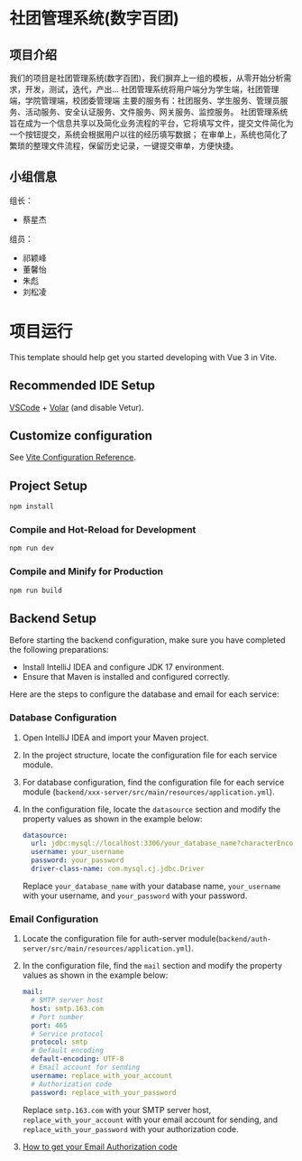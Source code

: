 # 社团管理系统(数字百团)
## 项目介绍
我们的项目是社团管理系统(数字百团)，我们摒弃上一组的模板，从零开始分析需求，开发，测试，迭代，产出...
社团管理系统将用户端分为学生端，社团管理端，学院管理端，校团委管理端
主要的服务有：社团服务、学生服务、管理员服务、活动服务、安全认证服务、文件服务、网关服务、监控服务。
社团管理系统旨在成为一个信息共享以及简化业务流程的平台，它将填写文件，提交文件简化为一个按钮提交，系统会根据用户以往的经历填写数据；
在审单上，系统也简化了繁琐的整理文件流程，保留历史记录，一键提交审单，方便快捷。

## 小组信息
组长：
- 蔡星杰

组员：   
- 祁颖峰
- 董馨怡
- 朱彪
- 刘松凌


# 项目运行
This template should help get you started developing with Vue 3 in Vite.

## Recommended IDE Setup

[VSCode](https://code.visualstudio.com/) + [Volar](https://marketplace.visualstudio.com/items?itemName=Vue.volar) (and disable Vetur).

## Customize configuration

See [Vite Configuration Reference](https://vitejs.dev/config/).

## Project Setup

```sh
npm install
```

### Compile and Hot-Reload for Development

```sh
npm run dev
```

### Compile and Minify for Production

```sh
npm run build
```

## Backend Setup

Before starting the backend configuration, make sure you have completed the following preparations:

- Install IntelliJ IDEA and configure JDK 17 environment.
- Ensure that Maven is installed and configured correctly.

Here are the steps to configure the database and email for each service:

### Database Configuration

1. Open IntelliJ IDEA and import your Maven project.

2. In the project structure, locate the configuration file for each service module.

3. For database configuration, find the configuration file for each service module (`backend/xxx-server/src/main/resources/application.yml`).

4. In the configuration file, locate the `datasource` section and modify the property values as shown in the example below:

   ```yaml
   datasource:
     url: jdbc:mysql://localhost:3306/your_database_name?characterEncoding=UTF-8&serverTimezone=Asia/Shanghai
     username: your_username
     password: your_password
     driver-class-name: com.mysql.cj.jdbc.Driver
   ```

   Replace `your_database_name` with your database name, `your_username` with your username, and `your_password` with your password.



### Email Configuration

1. Locate the configuration file for auth-server module(`backend/auth-server/src/main/resources/application.yml`).

2. In the configuration file, find the `mail` section and modify the property values as shown in the example below:

   ```yaml
   mail:
     # SMTP server host
     host: smtp.163.com
     # Port number
     port: 465
     # Service protocol
     protocol: smtp
     # Default encoding
     default-encoding: UTF-8
     # Email account for sending
     username: replace_with_your_account
     # Authorization code
     password: replace_with_your_password
   ```

   Replace `smtp.163.com` with your SMTP server host, `replace_with_your_account` with your email account for sending, and `replace_with_your_password` with your authorization code.

3. [How to get your Email Authorization code](https://blog.csdn.net/kissradish/article/details/108447972)

